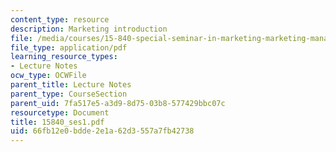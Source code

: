 ```yaml
---
content_type: resource
description: Marketing introduction
file: /media/courses/15-840-special-seminar-in-marketing-marketing-management-spring-2004/66fb12e0bdde2e1a62d3557a7fb42738_15840_ses1.pdf
file_type: application/pdf
learning_resource_types:
- Lecture Notes
ocw_type: OCWFile
parent_title: Lecture Notes
parent_type: CourseSection
parent_uid: 7fa517e5-a3d9-8d75-03b8-577429bbc07c
resourcetype: Document
title: 15840_ses1.pdf
uid: 66fb12e0-bdde-2e1a-62d3-557a7fb42738
---
```

